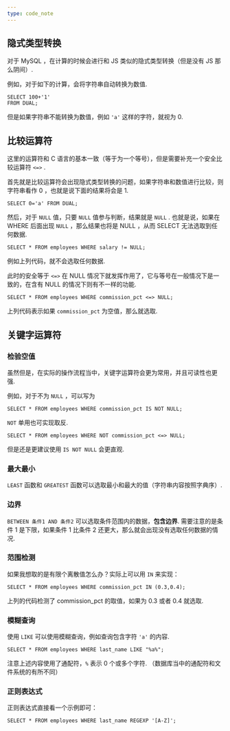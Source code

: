 ```yaml
---
type: code_note
---
```

## 隐式类型转换
对于 MySQL ，在计算的时候会进行和 JS 类似的隐式类型转换（但是没有 JS 那么阴间）.

例如，对于如下的计算，会将字符串自动转换为数值.
```mysql
SELECT 100+'1'
FROM DUAL;
```

但是如果字符串不能转换为数值，例如 `'a'` 这样的字符，就视为 0.

## 比较运算符
这里的运算符和 C 语言的基本一致（等于为一个等号），但是需要补充一个安全比较运算符 `<=>` .

首先就是比较运算符会出现隐式类型转换的问题，如果字符串和数值进行比较，则字符串看作 0 ，也就是说下面的结果将会是 1.
```mysql
SELECT 0='a' FROM DUAL;
```

然后，对于 `NULL` 值，只要 `NULL` 值参与判断，结果就是 `NULL` .  也就是说，如果在 WHERE 后面出现 `NULL` ，那么结果也将是 NULL ，从而 SELECT 无法选取到任何数据.

```mysql
SELECT * FROM employees WHERE salary != NULL;
```

例如上列代码，就不会选取任何数据.

此时的安全等于 `<=>` 在 NULL 情况下就发挥作用了，它与等号在一般情况下是一致的，在含有 NULL 的情况下则有不一样的功能.

```mysql
SELECT * FROM employees WHERE commission_pct <=> NULL;
```

上列代码表示如果 `commission_pct` 为空值，那么就选取.

## 关键字运算符
### 检验空值
虽然但是，在实际的操作流程当中，关键字运算符会更为常用，并且可读性也更强.

例如，对于不为 `NULL` ，可以写为

```mysql
SELECT * FROM employees WHERE commission_pct IS NOT NULL;
```

`NOT` 单用也可实现取反.

```mysql
SELECT * FROM employees WHERE NOT commission_pct <=> NULL;
```

但是还是更建议使用 `IS NOT NULL` 会更直观.

### 最大最小
`LEAST` 函数和 `GREATEST` 函数可以选取最小和最大的值（字符串内容按照字典序）.

### 边界
`BETWEEN 条件1 AND 条件2` 可以选取条件范围内的数据，**包含边界**. 需要注意的是条件 1 是下限，如果条件 1 比条件 2 还更大，那么就会出现没有选取任何数据的情况.

### 范围检测
如果我想取的是有限个离散值怎么办？实际上可以用 `IN` 来实现：

```mysql
SELECT * FROM employees WHERE commission_pct IN (0.3,0.4);
```

上列的代码检测了 commission_pct 的取值，如果为 0.3 或者 0.4 就选取.

### 模糊查询
使用 `LIKE` 可以使用模糊查询，例如查询包含字符 `'a'` 的内容.

```mysql
SELECT * FROM employees WHERE last_name LIKE "%a%";
```

注意上述内容使用了通配符，`%` 表示 0 个或多个字符. （数据库当中的通配符和文件系统的有所不同）

### 正则表达式
正则表达式直接看一个示例即可：

```mysql
SELECT * FROM employees WHERE last_name REGEXP '[A-Z]';
```

